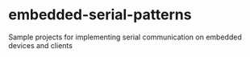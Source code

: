 # embedded-serial-patterns
Sample projects for implementing serial communication on embedded devices and clients

#
